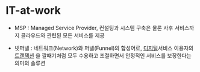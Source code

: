 # IT-at-work

-   MSP : Managed Service Provider, 컨설팅과 시스템 구축은 물론 사후 서비스까지 클라우드와 관련된 모든 서비스를 제공

-   넷퍼넬 : 네트워크(Network)와 퍼넬(Funnel)의 합성어로, [디지털](http://wiki.hash.kr/index.php/%EB%94%94%EC%A7%80%ED%84%B8)서비스 이용자의 [트랜잭션](http://wiki.hash.kr/index.php/%ED%8A%B8%EB%9E%9C%EC%9E%AD%EC%85%98) 을 깔때기처럼 모두 수용하고 조절하면서 안정적인 서비스를 보장한다는 의미의 솔루션
<!--stackedit_data:
eyJoaXN0b3J5IjpbLTk0ODc4NDkwNl19
-->